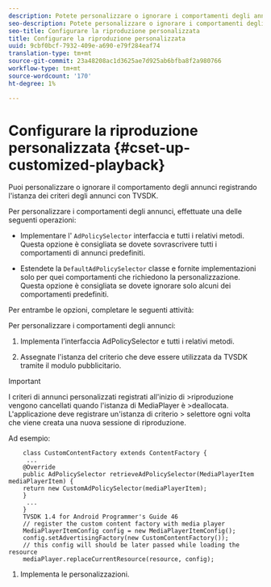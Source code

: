 ```yaml
---
description: Potete personalizzare o ignorare i comportamenti degli annunci.
seo-description: Potete personalizzare o ignorare i comportamenti degli annunci.
seo-title: Configurare la riproduzione personalizzata
title: Configurare la riproduzione personalizzata
uuid: 9cbf0bcf-7932-409e-a690-e79f284eaf74
translation-type: tm+mt
source-git-commit: 23a48208ac1d3625ae7d925ab6bfba8f2a980766
workflow-type: tm+mt
source-wordcount: '170'
ht-degree: 1%

---
```



# Configurare la riproduzione personalizzata {#cset-up-customized-playback}

Puoi personalizzare o ignorare il comportamento degli annunci registrando l&#39;istanza dei criteri degli annunci con TVSDK.

Per personalizzare i comportamenti degli annunci, effettuate una delle seguenti operazioni:

* Implementare l&#39; `AdPolicySelector` interfaccia e tutti i relativi metodi.
Questa opzione è consigliata se dovete sovrascrivere tutti i comportamenti di annunci predefiniti.

* Estendete la `DefaultAdPolicySelector` classe e fornite implementazioni solo per quei comportamenti che richiedono la personalizzazione.
Questa opzione è consigliata se dovete ignorare solo alcuni dei comportamenti predefiniti.

Per entrambe le opzioni, completare le seguenti attività:

Per personalizzare i comportamenti degli annunci:

1. Implementa l’interfaccia AdPolicySelector e tutti i relativi metodi.

1. Assegnate l&#39;istanza del criterio che deve essere utilizzata da TVSDK tramite il modulo pubblicitario.

>[!IMPORTANT]
>
>I criteri di annunci personalizzati registrati all&#39;inizio di >riproduzione vengono cancellati quando l&#39;istanza di MediaPlayer è >deallocata. L&#39;applicazione deve registrare un&#39;istanza di criterio > selettore ogni volta che viene creata una nuova sessione di riproduzione.

Ad esempio:

```
    class CustomContentFactory extends ContentFactory {
     ...
    @Override
    public AdPolicySelector retrieveAdPolicySelector(MediaPlayerItem mediaPlayerItem) {
    return new CustomAdPolicySelector(mediaPlayerItem);
    }
     ...
    }
    TVSDK 1.4 for Android Programmer's Guide 46
    // register the custom content factory with media player
    MediaPlayerItemConfig config = new MediaPlayerItemConfig();
    config.setAdvertisingFactory(new CustomContentFactory());
    // this config will should be later passed while loading the resource
    mediaPlayer.replaceCurrentResource(resource, config);
```

1. Implementa le personalizzazioni.
